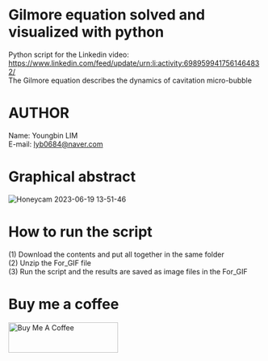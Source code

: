 # Gilmore equation solved and visualized with python
Python script for the Linkedin video: \
https://www.linkedin.com/feed/update/urn:li:activity:6989599417561464832/ \
The Gilmore equation describes the dynamics of cavitation micro-bubble

# AUTHOR
Name: Youngbin LIM \
E-mail: lyb0684@naver.com

# Graphical abstract
![Honeycam 2023-06-19 13-51-46](https://github.com/YB-LIM/Gilmore_model/assets/105615106/cca066f5-273a-4a1e-a6d6-bdd7f979d6a5)


# How to run the script
(1) Download the contents and put all together in the same folder\
(2) Unzip the For_GIF file \
(3) Run the script and the results are saved as image files in the For_GIF 

# Buy me a coffee
<a href="https://www.buymeacoffee.com/lyb280199G" target="_blank"><img src="https://cdn.buymeacoffee.com/buttons/v2/default-yellow.png" alt="Buy Me A Coffee" style="height: 60px !important;width: 217px !important;" ></a>
